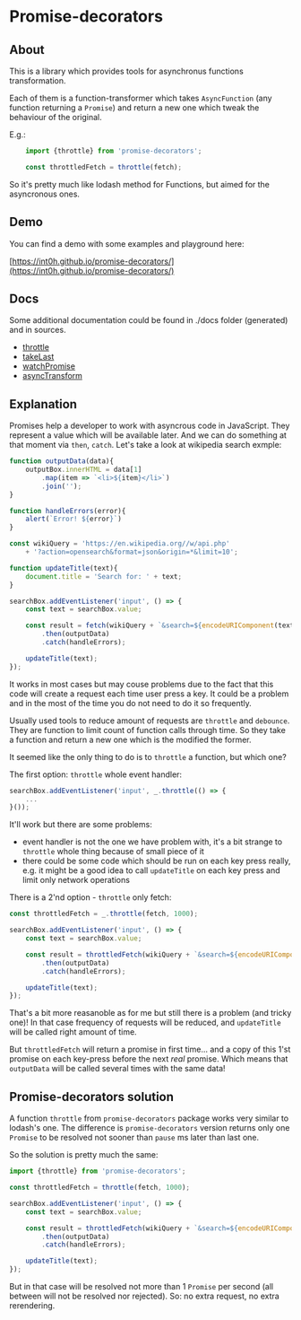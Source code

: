 Promise-decorators
===

About
---
This is a library which provides tools for asynchronus functions transformation.

Each of them is a function-transformer which takes `AsyncFunction` (any function returning a `Promise`) and return a new one which tweak the behaviour of the original.

E.g.:
```js
    import {throttle} from 'promise-decorators';

    const throttledFetch = throttle(fetch);
```

So it's pretty much like lodash method for Functions, but aimed for the asyncronous ones.

Demo
---
You can find a demo with some examples and playground here:

[https://int0h.github.io/promise-decorators/](https://int0h.github.io/promise-decorators/)

Docs
---
Some additional documentation could be found in ./docs folder (generated) and in sources.

- [throttle](https://github.com/int0h/promise-decorators/blob/master/docs/src/modules/throttle.md)
- [takeLast](https://github.com/int0h/promise-decorators/blob/master/docs/src/modules/takeLast.md)
- [watchPromise](https://github.com/int0h/promise-decorators/blob/master/docs/src/modules/watchPromise.md)
- [asyncTransform](https://github.com/int0h/promise-decorators/blob/master/docs/src/modules/asyncTransform.md)

Explanation
---
Promises help a developer to work with asyncrous code in JavaScript.
They represent a value which will be available later. And we can do something at that moment via `then`, `catch`. Let's take a look at wikipedia search exmple:

```js
function outputData(data){
    outputBox.innerHTML = data[1]
        .map(item => `<li>${item}</li>`)
        .join('');
}

function handleErrors(error){
    alert(`Error! ${error}`)
}

const wikiQuery = 'https://en.wikipedia.org//w/api.php'
    + '?action=opensearch&format=json&origin=*&limit=10';

function updateTitle(text){
    document.title = 'Search for: ' + text;
}

searchBox.addEventListener('input', () => {    
    const text = searchBox.value;

    const result = fetch(wikiQuery + `&search=${encodeURIComponent(text)}`)
        .then(outputData)
        .catch(handleErrors);

    updateTitle(text);    
});
```
It works in most cases but may couse problems due to the fact that this code will create a request each time user press a key. It could be a problem and in the most of the time you do not need to do it so frequently.

Usually used tools to reduce amount of requests are `throttle` and `debounce`. They are function to limit count of function calls through time. So they take a function and return a new one which is the modified the former.

It seemed like the only thing to do is to `throttle` a function, but which one?

The first option:
`throttle` whole event handler:
```js
searchBox.addEventListener('input', _.throttle(() => {    
    ...  
}());
```

It'll work but there are some problems:
- event handler is not the one we have problem with, it's a bit strange to `throttle` whole thing because of small piece of it
- there could be some code which should be run on each key press really, e.g. it might be a good idea to call `updateTitle` on each key press and limit only network operations

There is a 2'nd option - `throttle` only fetch:
```js
const throttledFetch = _.throttle(fetch, 1000);

searchBox.addEventListener('input', () => {    
    const text = searchBox.value;

    const result = throttledFetch(wikiQuery + `&search=${encodeURIComponent(text)}`)
        .then(outputData)
        .catch(handleErrors);

    updateTitle(text);    
});
```

That's a bit more reasanoble as for me but still there is a problem (and tricky one)! In that case frequency of requests will be reduced, and `updateTitle` will be called right amount of time.

But `throttledFetch` will return a promise in first time... and a copy of this 1'st promise on each key-press before the next *real* promise. Which means that `outputData` will be called several times with the same data!

Promise-decorators solution
---

A function `throttle` from `promise-decorators` package works very similar to lodash's one. The difference is `promise-decorators` version returns only one `Promise` to be resolved not sooner than `pause` ms later than last one.

So the solution is pretty much the same:
```js
import {throttle} from 'promise-decorators';

const throttledFetch = throttle(fetch, 1000);

searchBox.addEventListener('input', () => {    
    const text = searchBox.value;

    const result = throttledFetch(wikiQuery + `&search=${encodeURIComponent(text)}`)
        .then(outputData)
        .catch(handleErrors);

    updateTitle(text);    
});
```
But in that case will be resolved not more than 1 `Promise` per second (all between will not be resolved nor rejected). So: no extra request, no extra rerendering.
